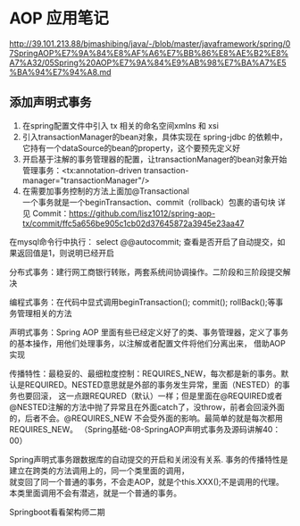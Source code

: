 # AOP 应用笔记

http://39.101.213.88/bjmashibing/java/-/blob/master/javaframework/spring/07SpringAOP%E7%9A%84%E8%AF%A6%E7%BB%86%E8%AE%B2%E8%A7%A32/05Spring%20AOP%E7%9A%84%E9%AB%98%E7%BA%A7%E5%BA%94%E7%94%A8.md


## 添加声明式事务

1. 在spring配置文件中引入 tx 相关的命名空间xmlns 和 xsi  
2. 引入transactionManager的bean对象，具体实现在 spring-jdbc 的依赖中，它持有一个dataSource的bean的property，这个要预先定义好  
3. 开启基于注解的事务管理器的配置，让transactionManager的bean对象开始管理事务：<tx:annotation-driven transaction-manager="transactionManager"/>  
4. 在需要加事务控制的方法上面加@Transactional  
一个事务就是一个beginTransaction、commit（rollback）包裹的语句块
详见 Commit：https://github.com/lisz1012/spring-aop-tx/commit/ffc5a656be905c1cb02d37645872a3945e23aa47  

在mysql命令行中执行： select @@autocommit; 查看是否开启了自动提交，如果返回值是1，则说明已经开启

分布式事务：建行网工商银行转账，两套系统间协调操作。二阶段和三阶段提交解决  

编程式事务：在代码中显式调用beginTransaction(); commit(); rollBack();等事务管理相关的方法  

声明式事务：Spring AOP 里面有些已经定义好了的类、事务管理器，定义了事务的基本操作，用他们处理事务，以注解或者配置文件将他们分离出来，
借助AOP实现

传播特性：最稳妥的、最细粒度控制：REQUIRES_NEW，每次都是新的事务。默认是REQUIRED。NESTED意思就是外部的事务发生异常，里面（NESTED）的事务也要回滚，
这一点跟REQURED（默认）一样；但是里面在@REQUIRED或者@NESTED注解的方法中抛了异常且在外面catch了，没throw，前者会回滚外面的，后者不会。@REQUIRES_NEW
不会受外面的影响。最简单的就是每次都用REQUIRES_NEW。
（Spring基础-08-SpringAOP声明式事务及源码讲解40：00）

Spring声明式事务跟数据库的自动提交的开启和关闭没有关系. 事务的传播特性是建立在跨类的方法调用上的，同一个类里面的调用，  
就变回了同一个普通的事务，不会走AOP，就是个this.XXX();不是调用的代理。本类里面调用不会有潜逃，就是一个普通的事务。

Springboot看看架构师二期
